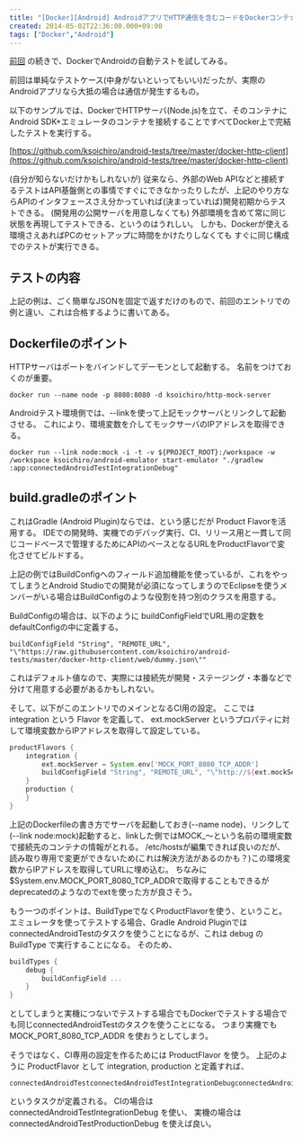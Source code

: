 ```yaml
---
title: "[Docker][Android] AndroidアプリでHTTP通信を含むコードをDockerコンテナ内で完結させて自動テスト"
created: 2014-05-02T22:36:00.000+09:00
tags: ["Docker","Android"]
---
```

[前回](http://ksoichiro.blogspot.jp/2014/05/dockerandroid-dockerandroidgradle.html) の続きで、DockerでAndroidの自動テストを試してみる。

前回は単純なテストケース(中身がないといってもいい)だったが、実際のAndroidアプリなら大抵の場合は通信が発生するもの。
<!--more-->

以下のサンプルでは、DockerでHTTPサーバ(Node.js)を立て、そのコンテナにAndroid SDK+エミュレータのコンテナを接続することですべてDocker上で完結したテストを実行する。

[https://github.com/ksoichiro/android-tests/tree/master/docker-http-client](https://github.com/ksoichiro/android-tests/tree/master/docker-http-client)

(自分が知らないだけかもしれないが)
従来なら、外部のWeb APIなどと接続するテストはAPI基盤側との事情ですぐにできなかったりしたが、上記のやり方ならAPIのインタフェースさえ分かっていれば(決まっていれば)開発初期からテストできる。
(開発用の公開サーバを用意しなくても)
外部環境を含めて常に同じ状態を再現してテストできる、というのはうれしい。
しかも、Dockerが使える環境さえあればPCのセットアップに時間をかけたりしなくても すぐに同じ構成でのテストが実行できる。

## テストの内容

上記の例は、ごく簡単なJSONを固定で返すだけのもので、前回のエントリでの例と違い、これは合格するように書いてある。

## Dockerfileのポイント

HTTPサーバはポートをバインドしてデーモンとして起動する。
名前をつけておくのが重要。

```
docker run --name node -p 8080:8080 -d ksoichiro/http-mock-server
```

Androidテスト環境側では、--linkを使って上記モックサーバとリンクして起動させる。
これにより、環境変数を介してモックサーバのIPアドレスを取得できる。

```
docker run --link node:mock -i -t -v ${PROJECT_ROOT}:/workspace -w /workspace ksoichiro/android-emulator start-emulator "./gradlew :app:connectedAndroidTestIntegrationDebug"
```

## build.gradleのポイント

これはGradle (Android Plugin)ならでは、という感じだが Product Flavorを活用する。
IDEでの開発時、実機でのデバッグ実行、CI、リリース用と一貫して同じコードベースで管理するためにAPIのベースとなるURLをProductFlavorで変化させてビルドする。

上記の例ではBuildConfigへのフィールド追加機能を使っているが、これをやってしまうとAndroid Studioでの開発が必須になってしまうのでEclipseを使うメンバーがいる場合はBuildConfigのような役割を持つ別のクラスを用意する。

BuildConfigの場合は、以下のように buildConfigFieldでURL用の定数をdefaultConfigの中に定義する。

```
buildConfigField "String", "REMOTE_URL", "\"https://raw.githubusercontent.com/ksoichiro/android-tests/master/docker-http-client/web/dummy.json\""
```

これはデフォルト値なので、実際には接続先が開発・ステージング・本番などで分けて用意する必要があるかもしれない。

そして、以下がこのエントリでのメインとなるCI用の設定。
ここでは integration という Flavor を定義して、 ext.mockServer というプロパティに対して環境変数からIPアドレスを取得して設定している。

```groovy
productFlavors {
    integration {
        ext.mockServer = System.env['MOCK_PORT_8080_TCP_ADDR']
        buildConfigField "String", "REMOTE_URL", "\"http://${ext.mockServer}:8080\""
    }
    production {
    }
}
```

上記のDockerfileの書き方でサーバを起動しておき(--name node)、リンクして(--link node:mock)起動すると、linkした側ではMOCK\_〜という名前の環境変数で接続先のコンテナの情報がとれる。
/etc/hostsが編集できれば良いのだが、読み取り専用で変更ができないため(これは解決方法があるのかも？)この環境変数からIPアドレスを取得してURLに埋め込む。
ちなみに $System.env.MOCK\_PORT\_8080\_TCP\_ADDRで取得することもできるがdeprecatedのようなのでextを使った方が良さそう。

もう一つのポイントは、BuildTypeでなくProductFlavorを使う、ということ。
エミュレータを使ってテストする場合、Gradle Android PluginではconnectedAndroidTestのタスクを使うことになるが、これは debug の BuildType で実行することになる。
そのため、

```groovy
buildTypes {
    debug {
        buildConfigField ...
    }
}
```

としてしまうと実機につないでテストする場合でもDockerでテストする場合でも同じconnectedAndroidTestのタスクを使うことになる。
つまり実機でも MOCK\_PORT\_8080\_TCP\_ADDR を使おうとしてしまう。

そうではなく、CI専用の設定を作るためには ProductFlavor を使う。
上記のように ProductFlavor として integration, production と定義すれば、

```
connectedAndroidTestconnectedAndroidTestIntegrationDebugconnectedAndroidTestProductionDebug
```

というタスクが定義される。
CIの場合は connectedAndroidTestIntegrationDebug を使い、
実機の場合は connectedAndroidTestProductionDebug を使えば良い。
